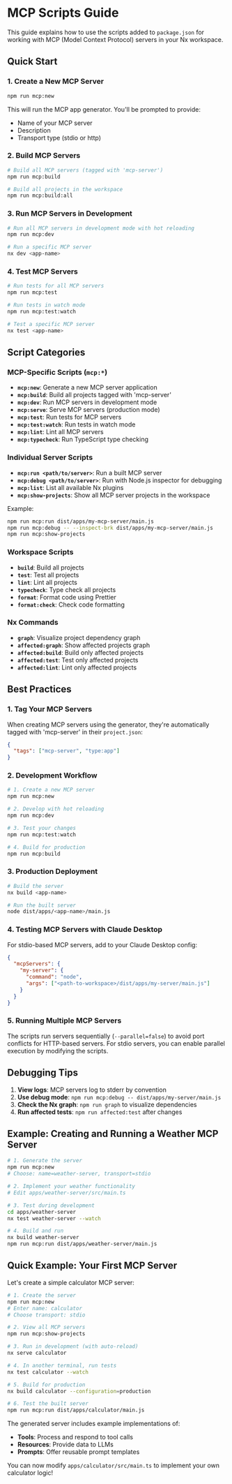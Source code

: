# MCP Scripts Guide

This guide explains how to use the scripts added to `package.json` for working with MCP (Model Context Protocol) servers in your Nx workspace.

## Quick Start

### 1. Create a New MCP Server
```bash
npm run mcp:new
```
This will run the MCP app generator. You'll be prompted to provide:
- Name of your MCP server
- Description
- Transport type (stdio or http)

### 2. Build MCP Servers
```bash
# Build all MCP servers (tagged with 'mcp-server')
npm run mcp:build

# Build all projects in the workspace
npm run mcp:build:all
```

### 3. Run MCP Servers in Development
```bash
# Run all MCP servers in development mode with hot reloading
npm run mcp:dev

# Run a specific MCP server
nx dev <app-name>
```

### 4. Test MCP Servers
```bash
# Run tests for all MCP servers
npm run mcp:test

# Run tests in watch mode
npm run mcp:test:watch

# Test a specific MCP server
nx test <app-name>
```

## Script Categories

### MCP-Specific Scripts (`mcp:*`)
- **`mcp:new`**: Generate a new MCP server application
- **`mcp:build`**: Build all projects tagged with 'mcp-server'
- **`mcp:dev`**: Run MCP servers in development mode
- **`mcp:serve`**: Serve MCP servers (production mode)
- **`mcp:test`**: Run tests for MCP servers
- **`mcp:test:watch`**: Run tests in watch mode
- **`mcp:lint`**: Lint all MCP servers
- **`mcp:typecheck`**: Run TypeScript type checking

### Individual Server Scripts
- **`mcp:run <path/to/server>`**: Run a built MCP server
- **`mcp:debug <path/to/server>`**: Run with Node.js inspector for debugging
- **`mcp:list`**: List all available Nx plugins
- **`mcp:show-projects`**: Show all MCP server projects in the workspace

Example:
```bash
npm run mcp:run dist/apps/my-mcp-server/main.js
npm run mcp:debug -- --inspect-brk dist/apps/my-mcp-server/main.js
npm run mcp:show-projects
```

### Workspace Scripts
- **`build`**: Build all projects
- **`test`**: Test all projects
- **`lint`**: Lint all projects
- **`typecheck`**: Type check all projects
- **`format`**: Format code using Prettier
- **`format:check`**: Check code formatting

### Nx Commands
- **`graph`**: Visualize project dependency graph
- **`affected:graph`**: Show affected projects graph
- **`affected:build`**: Build only affected projects
- **`affected:test`**: Test only affected projects
- **`affected:lint`**: Lint only affected projects

## Best Practices

### 1. Tag Your MCP Servers
When creating MCP servers using the generator, they're automatically tagged with 'mcp-server' in their `project.json`:
```json
{
  "tags": ["mcp-server", "type:app"]
}
```

### 2. Development Workflow
```bash
# 1. Create a new MCP server
npm run mcp:new

# 2. Develop with hot reloading
npm run mcp:dev

# 3. Test your changes
npm run mcp:test:watch

# 4. Build for production
npm run mcp:build
```

### 3. Production Deployment
```bash
# Build the server
nx build <app-name>

# Run the built server
node dist/apps/<app-name>/main.js
```

### 4. Testing MCP Servers with Claude Desktop
For stdio-based MCP servers, add to your Claude Desktop config:
```json
{
  "mcpServers": {
    "my-server": {
      "command": "node",
      "args": ["<path-to-workspace>/dist/apps/my-server/main.js"]
    }
  }
}
```

### 5. Running Multiple MCP Servers
The scripts run servers sequentially (`--parallel=false`) to avoid port conflicts for HTTP-based servers. For stdio servers, you can enable parallel execution by modifying the scripts.

## Debugging Tips

1. **View logs**: MCP servers log to stderr by convention
2. **Use debug mode**: `npm run mcp:debug -- dist/apps/my-server/main.js`
3. **Check the Nx graph**: `npm run graph` to visualize dependencies
4. **Run affected tests**: `npm run affected:test` after changes

## Example: Creating and Running a Weather MCP Server

```bash
# 1. Generate the server
npm run mcp:new
# Choose: name=weather-server, transport=stdio

# 2. Implement your weather functionality
# Edit apps/weather-server/src/main.ts

# 3. Test during development
cd apps/weather-server
nx test weather-server --watch

# 4. Build and run
nx build weather-server
npm run mcp:run dist/apps/weather-server/main.js
```

## Quick Example: Your First MCP Server

Let's create a simple calculator MCP server:

```bash
# 1. Create the server
npm run mcp:new
# Enter name: calculator
# Choose transport: stdio

# 2. View all MCP servers
npm run mcp:show-projects

# 3. Run in development (with auto-reload)
nx serve calculator

# 4. In another terminal, run tests
nx test calculator --watch

# 5. Build for production
nx build calculator --configuration=production

# 6. Test the built server
npm run mcp:run dist/apps/calculator/main.js
```

The generated server includes example implementations of:
- **Tools**: Process and respond to tool calls
- **Resources**: Provide data to LLMs
- **Prompts**: Offer reusable prompt templates

You can now modify `apps/calculator/src/main.ts` to implement your own calculator logic! 
